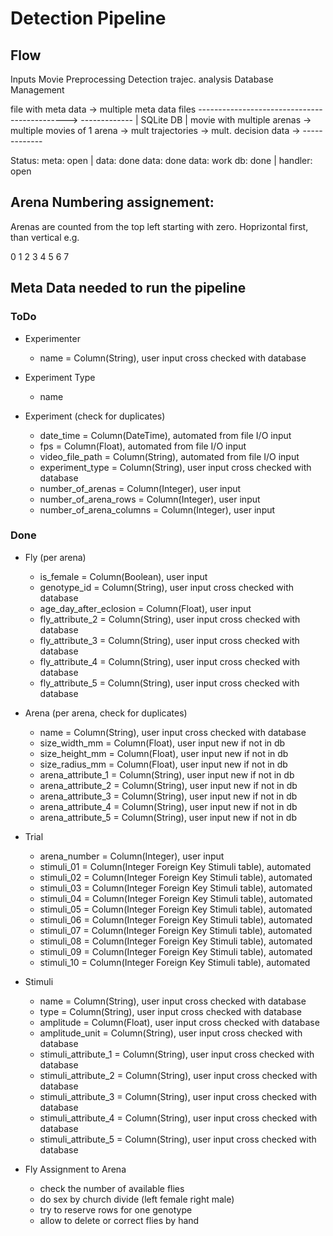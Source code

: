 # Detection Pipeline 

## Flow

Inputs                        Movie Preprocessing           Detection               trajec. analysis     Database Management

file with meta data        -> multiple meta data files   --------------------------------------------->    -------------
                                                                                                           | SQLite DB |
movie with multiple arenas -> multiple movies of 1 arena -> mult trajectories -> mult. decision data ->    -------------

Status:                     meta: open | data: done          data: done           data: work             db: done | handler: open

## Arena Numbering assignement:

Arenas are counted from the top left starting with zero. Hoprizontal first, than vertical 
e.g.

0 1 2 3
4 5 6 7

## Meta Data needed to run the pipeline


### ToDo
- Experimenter
    - name = Column(String), user input cross checked with database
    
- Experiment Type
    - name

- Experiment (check for duplicates)
    - date_time = Column(DateTime), automated from file I/O input
    - fps = Column(Float), automated from file I/O input
    - video_file_path = Column(String), automated from file I/O input
    - experiment_type = Column(String), user input cross checked with database
    - number_of_arenas = Column(Integer), user input
    - number_of_arena_rows = Column(Integer), user input
    - number_of_arena_columns = Column(Integer), user input




### Done

- Fly (per arena)     
    - is_female = Column(Boolean), user input
    - genotype_id = Column(String), user input cross checked with database
    - age_day_after_eclosion = Column(Float), user input
    - fly_attribute_2 = Column(String), user input cross checked with database
    - fly_attribute_3 = Column(String), user input cross checked with database
    - fly_attribute_4 = Column(String), user input cross checked with database
    - fly_attribute_5 = Column(String), user input cross checked with database

- Arena (per arena, check for duplicates)
    - name = Column(String), user input cross checked with database
    - size_width_mm = Column(Float), user input new if not in db
    - size_height_mm = Column(Float), user input new if not in db
    - size_radius_mm = Column(Float), user input new if not in db
    - arena_attribute_1 = Column(String), user input new if not in db
    - arena_attribute_2 = Column(String), user input new if not in db
    - arena_attribute_3 = Column(String), user input new if not in db
    - arena_attribute_4 = Column(String), user input new if not in db
    - arena_attribute_5 = Column(String), user input new if not in db



- Trial
    - arena_number = Column(Integer), user input
    - stimuli_01 = Column(Integer Foreign Key Stimuli table), automated
    - stimuli_02 = Column(Integer Foreign Key Stimuli table), automated
    - stimuli_03 = Column(Integer Foreign Key Stimuli table), automated
    - stimuli_04 = Column(Integer Foreign Key Stimuli table), automated
    - stimuli_05 = Column(Integer Foreign Key Stimuli table), automated
    - stimuli_06 = Column(Integer Foreign Key Stimuli table), automated
    - stimuli_07 = Column(Integer Foreign Key Stimuli table), automated
    - stimuli_08 = Column(Integer Foreign Key Stimuli table), automated
    - stimuli_09 = Column(Integer Foreign Key Stimuli table), automated
    - stimuli_10 = Column(Integer Foreign Key Stimuli table), automated

- Stimuli
    - name = Column(String), user input cross checked with database
    - type = Column(String), user input cross checked with database
    - amplitude = Column(Float), user input cross checked with database
    - amplitude_unit = Column(String), user input cross checked with database
    - stimuli_attribute_1 = Column(String), user input cross checked with database
    - stimuli_attribute_2 = Column(String), user input cross checked with database
    - stimuli_attribute_3 = Column(String), user input cross checked with database
    - stimuli_attribute_4 = Column(String), user input cross checked with database
    - stimuli_attribute_5 = Column(String), user input cross checked with database

- Fly Assignment to Arena
    - check the number of available flies
    - do sex by church divide (left female right male)
    - try to reserve rows for one genotype
    - allow to delete or correct flies by hand



